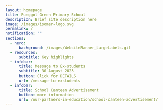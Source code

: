 ```yaml
---
layout: homepage
title: Punggol Green Primary School
description: Brief site description here
image: /images/isomer-logo.svg
permalink: /
notification: ""
sections:
  - hero:
      background: /images/WebsiteBanner_LargeLabels.gif
  - resources:
      subtitle: Key highlights
  - infobar:
      title: Message to Ex-students
      subtitle: 30 August 2023
      button: Click for DETAILS
      url: /message-to-exstudents
  - infobar:
      title: School Canteen Advertisement
      button: more information
      url: /our-partners-in-education/school-canteen-advertisement/
---
```

